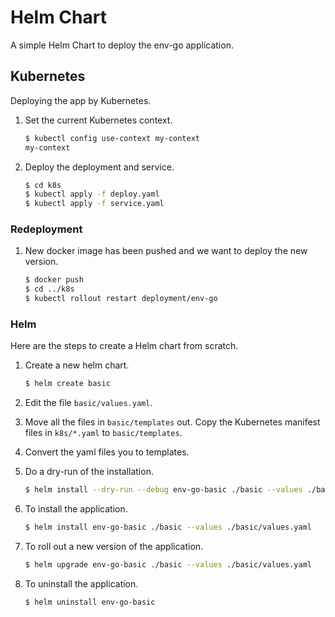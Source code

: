 # Helm Chart

A simple Helm Chart to deploy the env-go application.

## Kubernetes

Deploying the app by Kubernetes.

1. Set the current Kubernetes context.

   ```bash
   $ kubectl config use-context my-context
   my-context
   ```
   
1. Deploy the deployment and service.

   ```bash
   $ cd k8s
   $ kubectl apply -f deploy.yaml
   $ kubectl apply -f service.yaml
   ```

### Redeployment

1. New docker image has been pushed and we want to deploy the new version.

   ```bash
   $ docker push
   $ cd ../k8s
   $ kubectl rollout restart deployment/env-go
   ```

### Helm

Here are the steps to create a Helm chart from scratch.

1. Create a new helm chart.

   ```bash
   $ helm create basic
   ```

1. Edit the file `basic/values.yaml`. 
1. Move all the files in `basic/templates` out. Copy the Kubernetes manifest files in `k8s/*.yaml` to `basic/templates`.
1. Convert the yaml files you to templates.
1. Do a dry-run of the installation.

   ```bash
   $ helm install --dry-run --debug env-go-basic ./basic --values ./basic/values.yaml
   ```

1. To install the application.

   ```bash
   $ helm install env-go-basic ./basic --values ./basic/values.yaml
   ```
   
1. To roll out a new version of the application.

   ```bash
   $ helm upgrade env-go-basic ./basic --values ./basic/values.yaml
   ```   
   
1. To uninstall the application.

   ```bash
   $ helm uninstall env-go-basic
   ```
